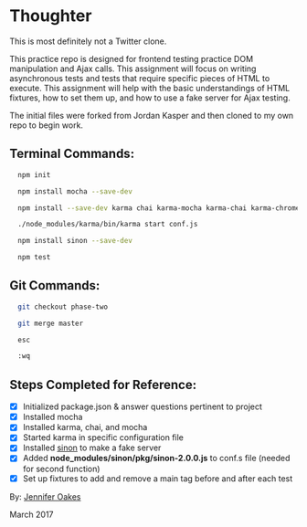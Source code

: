 # Thoughter

This is most definitely not a Twitter clone.

This practice repo is designed for frontend testing practice DOM manipulation and Ajax calls. This assignment will focus on writing asynchronous tests and tests that require specific pieces of HTML to execute. This assignment will help with the basic understandings of HTML fixtures, how to set them up, and how to use a fake server for Ajax testing.

The initial files were forked from Jordan Kasper and then cloned to my own repo to begin work.

## Terminal Commands:
```sh
  npm init

  npm install mocha --save-dev

  npm install --save-dev karma chai karma-mocha karma-chai karma-chrome-launcher

  ./node_modules/karma/bin/karma start conf.js

  npm install sinon --save-dev

  npm test
```

## Git Commands:
```sh
  git checkout phase-two

  git merge master

  esc

  :wq 
```

## Steps Completed for Reference:
- [x] Initialized package.json & answer questions pertinent to project
- [x] Installed mocha
- [x] Installed karma, chai, and mocha
- [x] Started karma in specific configuration file
- [x] Installed [sinon](http://sinonjs.org/releases/v2.0.0/fake-xhr-and-server/) to make a fake server
- [x] Added **node_modules/sinon/pkg/sinon-2.0.0.js** to conf.s file (needed for second function)
- [x] Set up fixtures to add and remove a main tag before and after each test

By: [Jennifer Oakes](https://www.linkedin.com/in/jennifernicoleoakes/)

March 2017
